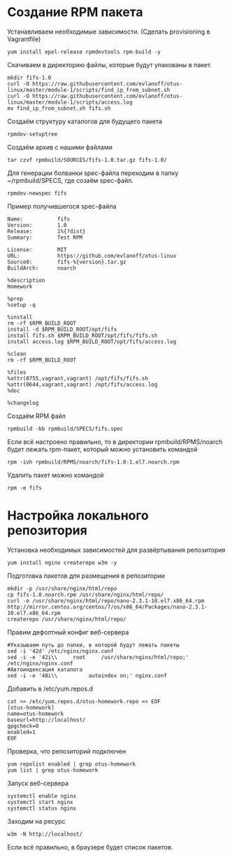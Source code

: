 # Создание RPM пакета

Устанавливаем необходимые зависимости. (Сделать provisioning в Vagrantfile)

```console
yum install epel-release rpmdevtools rpm-build -y
```

Скачиваем в директорию файлы, которые будут упакованы в пакет.

```console
mkdir fifs-1.0
curl -O https://raw.githubusercontent.com/evlanoff/otus-linux/master/module-1/scripts/find_ip_from_subnet.sh
curl -O https://raw.githubusercontent.com/evlanoff/otus-linux/master/module-1/scripts/access.log
mv find_ip_from_subnet.sh fifs.sh
```

Создаём структуру каталогов для будущего пакета

```console
rpmdev-setuptree
```
Создаём архив с нашими файлами

```console
tar czvf rpmbuild/SOURCES/fifs-1.0.tar.gz fifs-1.0/
```

Для генерации болванки spec-файла переходим в папку ~/rpmbuild/SPECS, где созаём spec-файл.

```console
rpmdev-newspec fifs
```

Пример получившегося spec-файла

```console
Name:           fifs
Version:        1.0
Release:        1%{?dist}
Summary:        Test RPM

License:        MIT
URL:            https://github.com/evlanoff/otus-linux
Source0:        fifs-%{version}.tar.gz
BuildArch:      noarch

%description
Homework

%prep
%setup -q

%install
rm -rf $RPM_BUILD_ROOT
install -d $RPM_BUILD_ROOT/opt/fifs
install fifs.sh $RPM_BUILD_ROOT/opt/fifs/fifs.sh
install access.log $RPM_BUILD_ROOT/opt/fifs/access.log

%clean
rm -rf $RPM_BUILD_ROOT

%files
%attr(0755,vagrant,vagrant) /opt/fifs/fifs.sh
%attr(0644,vagrant,vagrant) /opt/fifs/access.log
%doc

%changelog
```

Создаём RPM файл

```console
rpmbuild -bb rpmbuild/SPECS/fifs.spec
```

Если всё настроено правильно, то в директории rpmbuild/RPMS/noarch будет лежать rpm-пакет, который можно установить командой

```console
rpm -ivh rpmbuild/RPMS/noarch/fifs-1.0-1.el7.noarch.rpm
```

Удалить пакет можно командой

```console
rpm -e fifs
```

# Настройка локального репозитория

Установка необходимых зависимостей для развёртывания репозитория

```console
yum install nginx createrepo w3m -y
```

Подготовка пакетов для размещения в репозитории

```console
mkdir -p /usr/share/nginx/html/repo
cp fifs-1.0.noarch.rpm /usr/share/nginx/html/repo/
curl -o /usr/share/nginx/html/repo/nano-2.3.1-10.el7.x86_64.rpm http://mirror.centos.org/centos/7/os/x86_64/Packages/nano-2.3.1-10.el7.x86_64.rpm
createrepo /usr/share/nginx/html/repo/
```

Правим дефолтный конфиг веб-сервера


```console
#Указываем путь до папки, в которой будут лежать пакеты
sed -i '42d' /etc/nginx/nginx.conf
sed -i -e '42i\\     root     /usr/share/nginx/html/repo;' /etc/nginx/nginx.conf
#Автоиндексация каталога
sed -i -e '48i\\          autoindex on;' nginx.conf
```


Добавить в /etc/yum.repos.d

```console
cat >> /etc/yum.repos.d/otus-homework.repo << EOF
[otus-homework]
name=otus-homework
baseurl=http://localhost/
gpgcheck=0
enabled=1
EOF
```
Проверка, что репозиторий подключен

```console
yum repolist enabled | grep otus-homework
yum list | grep otus-homework
```

Запуск веб-сервера

```console
systemctl enable nginx
systemctl start nginx
systemctl status nginx
```
Заходим на ресурс

```console
w3m -N http://localhost/
```

Если всё правильно, в браузере будет список пакетов.
